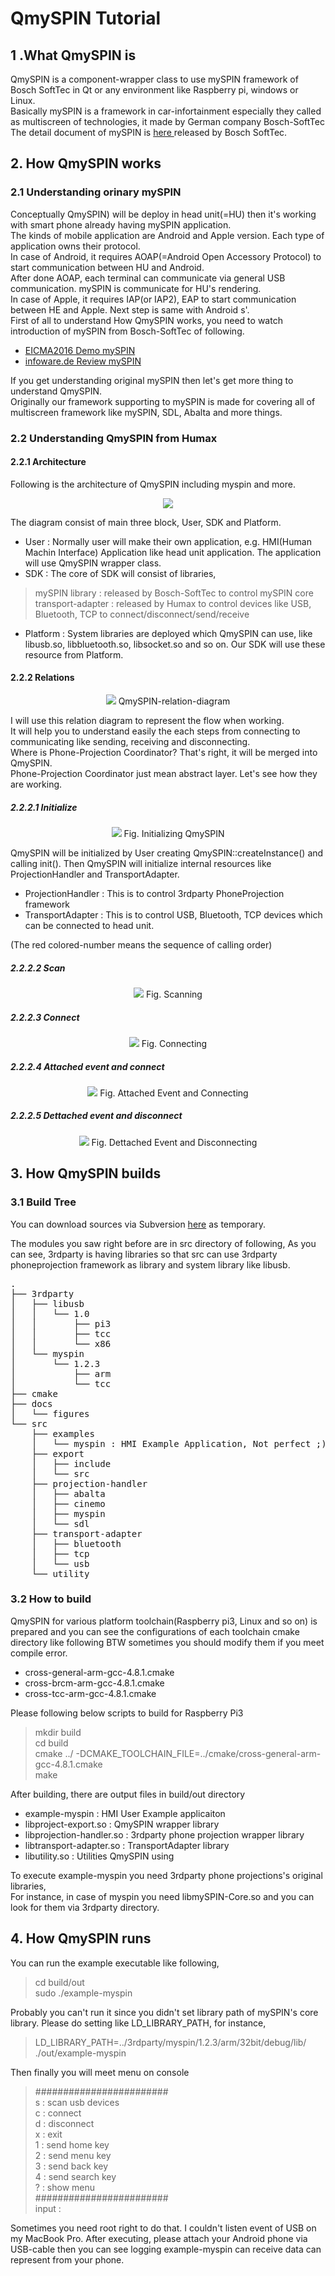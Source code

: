 
# QmySPIN Tutorial
## 1 .What QmySPIN is

QmySPIN is a component-wrapper class to use mySPIN framework of Bosch SoftTec in Qt or any environment like Raspberry pi, windows or Linux.<br>
Basically mySPIN is a framework in car-infortainment especially they called as multiscreen of technologies, it made by German company Bosch-SoftTec <br>
The detail document of mySPIN is <a href="http://www.bosch-softtec.com/myspin.html"> here </a> released by Bosch SoftTec.

## 2. How QmySPIN works

### 2.1 Understanding orinary mySPIN
Conceptually QmySPIN) will be deploy in head unit(=HU) then it's working with smart phone already having mySPIN application. <br>
The kinds of mobile application are Android and Apple version. Each type of application owns their protocol.<br>
In case of Android, it requires AOAP(=Android Open Accessory Protocol) to start communication between HU and Android. <br>
After done AOAP, each terminal can communicate via general USB communication. mySPIN is communicate for HU's rendering. <br>
In case of Apple, it requires IAP(or IAP2), EAP to start communication between HE and Apple. Next step is same with Android
s'.<br>
First of all to understand How QmySPIN works, you need to watch introduction of mySPIN from Bosch-SoftTec of following. <br>

* <a href="https://www.youtube.com/watch?v=W-oRnY5G5WQ"> EICMA2016 Demo mySPIN </a>
* <a href="https://www.youtube.com/watch?v=Xm8vdCJfDZs"> infoware.de Review mySPIN </a>

If you get understanding original mySPIN then let's get more thing to understand QmySPIN. <br>
Originally our framework supporting to mySPIN is made for covering all of multiscreen framework like mySPIN, SDL, Abalta and more things.<br>


### 2.2 Understanding QmySPIN from Humax

#### 2.2.1 Architecture


Following is the architecture of QmySPIN including myspin and more.

<center>
<img src="https://github.com/tehokang/public-figures/blob/master/qmyspin/qmyspin-architecture.png?raw=true"/>
</center>

The diagram consist of main three block, User, SDK and Platform. 
* User : Normally user will make their own application, e.g. HMI(Human Machin Interface) Application like head unit application. The application will use QmySPIN wrapper class.
* SDK : The core of SDK will consist of libraries, 
> mySPIN library : released by Bosch-SoftTec to control mySPIN core <br>
> transport-adapter : released by Humax to control devices like USB, Bluetooth, TCP to connect/disconnect/send/receive 
* Platform : System libraries are deployed which QmySPIN can use, like libusb.so, libbluetooth.so, libsocket.so and so on. Our SDK will use these resource from Platform.<br>


#### 2.2.2 Relations

<center><img src="https://github.com/tehokang/public-figures/blob/master/qmyspin/QmySPIN-relation-flow.png?raw=true"/> QmySPIN-relation-diagram </center>

I will use this relation diagram to represent the flow when working. <br>
It will help you to understand easily the each steps from connecting to communicating like sending, receiving and disconnecting. <br>
Where is Phone-Projection Coordinator? That's right, it will be merged into QmySPIN. <br>
Phone-Projection Coordinator just mean abstract layer. Let's see how they are working. <br>

##### 2.2.2.1 Initialize

<center><img src="https://github.com/tehokang/public-figures/blob/master/qmyspin/QmySPIN-relation-flow-initialize.png?raw=true"/> Fig. Initializing QmySPIN </center>

QmySPIN will be initialized by User creating QmySPIN::createInstance() and calling init(). Then QmySPIN will initialize internal resources like ProjectionHandler and TransportAdapter.
* ProjectionHandler : This is to control 3rdparty PhoneProjection framework
* TransportAdapter : This is to control USB, Bluetooth, TCP devices which can be connected to head unit.

(The red colored-number means the sequence of calling order)

##### 2.2.2.2 Scan

<center><img src="https://github.com/tehokang/public-figures/blob/master/qmyspin/QmySPIN-relation-flow-scan.png?raw=true"/> Fig. Scanning </center>

##### 2.2.2.3 Connect

<center><img src="https://github.com/tehokang/public-figures/blob/master/qmyspin/QmySPIN-relation-flow-connect.png?raw=true"/> Fig. Connecting </center>

##### 2.2.2.4 Attached event and connect

<center><img src="https://github.com/tehokang/public-figures/blob/master/qmyspin/QmySPIN-relation-flow-attached-event.png?raw=true"/> Fig. Attached Event and Connecting </center>

##### 2.2.2.5 Dettached event and disconnect

<center><img src="https://github.com/tehokang/public-figures/blob/master/qmyspin/QmySPIN-relation-flow-dettached-event.png?raw=true"/> Fig. Dettached Event and Disconnecting </center>

## 3. How QmySPIN builds

### 3.1 Build Tree

You can download sources via Subversion [here](http://svn.humaxdigital.com/browser/home/thkang2/myspin/) as temporary.

The modules you saw right before are in src directory of following, 
As you can see, 3rdparty is having libraries so that src can use 3rdparty phoneprojection framework as library and system library like libusb.

<pre>
.
├── 3rdparty
│   ├── libusb
│   │   └── 1.0
│   │       ├── pi3
│   │       ├── tcc
│   │       └── x86
│   └── myspin
│       └── 1.2.3
│           ├── arm
│           └── tcc
├── cmake
├── docs
│   └── figures
└── src
    ├── examples
    │   └── myspin : HMI Example Application, Not perfect ;)
    ├── export
    │   ├── include
    │   └── src
    ├── projection-handler
    │   ├── abalta
    │   ├── cinemo
    │   ├── myspin
    │   └── sdl
    ├── transport-adapter
    │   ├── bluetooth
    │   ├── tcp
    │   └── usb
    └── utility
</pre>

### 3.2 How to build

QmySPIN for various platform toolchain(Raspberry pi3, Linux and so on) is prepared and you can see the configurations of each toolchain cmake directory like following BTW sometimes you should modify them if you meet compile error.
* cross-general-arm-gcc-4.8.1.cmake
* cross-brcm-arm-gcc-4.8.1.cmake
* cross-tcc-arm-gcc-4.8.1.cmake

Please following below scripts to build for Raspberry Pi3
> mkdir build <br>
> cd build <br>
> cmake ../ -DCMAKE_TOOLCHAIN_FILE=../cmake/cross-general-arm-gcc-4.8.1.cmake <br>
> make <br>

After building, there are output files in build/out directory
* example-myspin : HMI User Example applicaiton 
* libproject-export.so : QmySPIN wrapper library
* libprojection-handler.so : 3rdparty phone projection wrapper library
* libtransport-adapter.so : TransportAdapter library
* libutility.so : Utilities QmySPIN using

To execute example-myspin you need 3rdparty phone projections's original libraries, <br>
For instance, in case of myspin you need libmySPIN-Core.so and you can look for them via 3rdparty directory.




## 4. How QmySPIN runs

You can run the example executable like following, <br>
> cd build/out <br>
> sudo ./example-myspin <br>

Probably you can't run it since you didn't set library path of mySPIN's core library.
Please do setting like LD_LIBRARY_PATH, for instance,
> LD_LIBRARY_PATH=../3rdparty/myspin/1.2.3/arm/32bit/debug/lib/ ./out/example-myspin

Then finally you will meet menu on console
>######################## <br>
> s : scan usb devices <br>
> c : connect <br>
> d : disconnect <br>
> x : exit <br>
> 1 : send home key <br>
> 2 : send menu key <br>
> 3 : send back key <br>
> 4 : send search key <br>
> ? : show menu <br>
>######################## <br>
>input : <br>

Sometimes you need root right to do that. I couldn't listen event of USB on my MacBook Pro.
After executing, please attach your Android phone via USB-cable then you can see logging example-myspin can receive data can represent from your phone.
